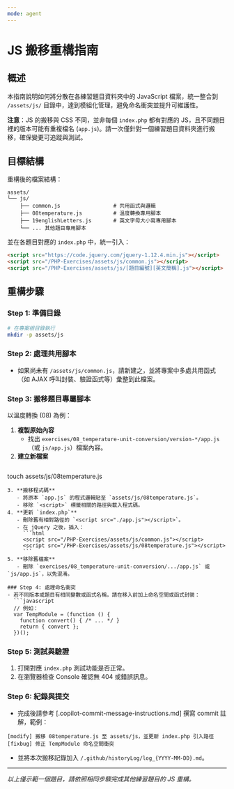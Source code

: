 ```yaml
---
mode: agent
---
```


# JS 搬移重構指南

## 概述

本指南說明如何將分散在各練習題目資料夾中的 JavaScript 檔案，統一整合到 `/assets/js/` 目錄中，達到模組化管理，避免命名衝突並提升可維護性。

**注意**：JS 的搬移與 CSS 不同，並非每個 `index.php` 都有對應的 JS，且不同題目裡的版本可能有重複檔名 (`app.js`)。請一次僅針對一個練習題目資料夾進行搬移，確保變更可追蹤與測試。

## 目標結構

重構後的檔案結構：
```
assets/
└── js/
    ├── common.js                 # 共用函式與邏輯
    ├── 08temperature.js          # 溫度轉換專用腳本
    ├── 19englishLetters.js       # 英文字母大小寫專用腳本
    └── ... 其他題目專用腳本
```

並在各題目對應的 `index.php` 中，統一引入：
```html
<script src="https://code.jquery.com/jquery-1.12.4.min.js"></script>
<script src="/PHP-Exercises/assets/js/common.js"></script>
<script src="/PHP-Exercises/assets/js/[題目編號][英文簡稱].js"></script>
```

## 重構步驟

### Step 1: 準備目錄
```bash
# 在專案根目錄執行
mkdir -p assets/js
```

### Step 2: 處理共用腳本
- 如果尚未有 `/assets/js/common.js`，請新建之，並將專案中多處共用函式（如 AJAX 呼叫封裝、驗證函式等）彙整到此檔案。

### Step 3: 搬移題目專屬腳本
以溫度轉換 (08) 為例：

1. **複製原始內容**
   - 找出 `exercises/08_temperature-unit-conversion/version-*/app.js`（或 `js/app.js`）檔案內容。
2. **建立新檔案**
   ```bash
touch assets/js/08temperature.js
```  
3. **搬移程式碼**
   - 將原本 `app.js` 的程式邏輯貼至 `assets/js/08temperature.js`。
   - 移除 `<script>` 標籤相關的路徑與載入程式碼。
4. **更新 `index.php`**
   - 刪除舊有相對路徑的 `<script src="./app.js"></script>`。  
   - 在 jQuery 之後，插入：
     ```html
     <script src="/PHP-Exercises/assets/js/common.js"></script>
     <script src="/PHP-Exercises/assets/js/08temperature.js"></script>
     ```
5. **移除舊檔案**
   - 刪除 `exercises/08_temperature-unit-conversion/.../app.js` 或 `js/app.js`，以免混淆。

### Step 4: 處理命名衝突
- 若不同版本或題目有相同變數或函式名稱，請在移入前加上命名空間或函式封裝：
  ```javascript
  // 例如：
  var TempModule = (function () {
    function convert() { /* ... */ }
    return { convert };
  })();
  ```

### Step 5: 測試與驗證
1. 打開對應 `index.php` 測試功能是否正常。  
2. 在瀏覽器檢查 Console 確認無 404 或錯誤訊息。  

### Step 6: 紀錄與提交
- 完成後請參考 [.copilot-commit-message-instructions.md] 撰寫 commit 註解，範例：
```
[modify] 搬移 08temperature.js 至 assets/js，並更新 index.php 引入路徑
[fixbug] 修正 TempModule 命名空間衝突
```  
- 並將本次搬移記錄加入 `/.github/historyLog/log_{YYYY-MM-DD}.md`。  

---
*以上僅示範一個題目，請依照相同步驟完成其他練習題目的 JS 重構。*
